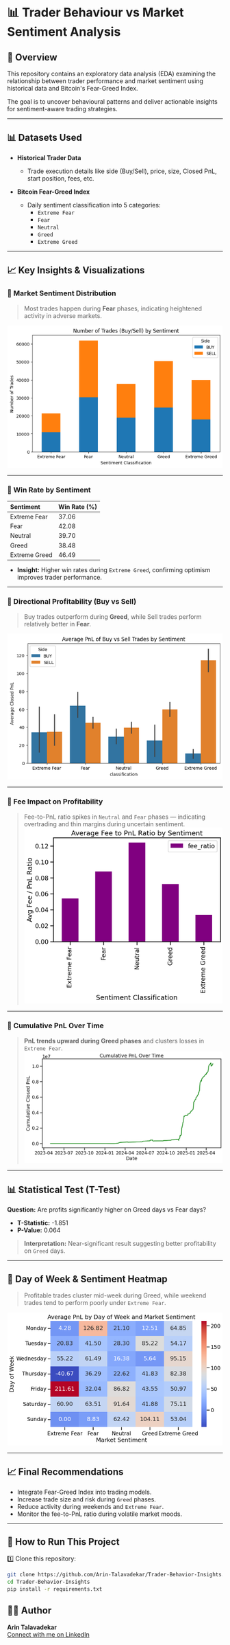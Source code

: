 # 📊 Trader Behaviour vs Market Sentiment Analysis

## 📑 Overview
This repository contains an exploratory data analysis (EDA) examining the relationship between trader performance and market sentiment using historical data and Bitcoin's Fear-Greed Index.

The goal is to uncover behavioural patterns and deliver actionable insights for sentiment-aware trading strategies.

---------
## 📊 Datasets Used

- **Historical Trader Data**
  - Trade execution details like side (Buy/Sell), price, size, Closed PnL, start position, fees, etc.

- **Bitcoin Fear-Greed Index**
  - Daily sentiment classification into 5 categories:
    - `Extreme Fear`
    - `Fear`
    - `Neutral`
    - `Greed`
    - `Extreme Greed`

---

## 📈 Key Insights & Visualizations

### 📌 Market Sentiment Distribution  

> Most trades happen during **Fear** phases, indicating heightened activity in adverse markets.

![Sentiment Distribution](Images/no_of_trades_by_side_and_sentiments.png)

---

### 📌 Win Rate by Sentiment  

| Sentiment       | Win Rate (%) |
|:----------------|:-------------|
| Extreme Fear     | 37.06        |
| Fear             | 42.08        |
| Neutral          | 39.70        |
| Greed            | 38.48        |
| Extreme Greed    | 46.49        |

- **Insight:** Higher win rates during `Extreme Greed`, confirming optimism improves trader performance.

---

### 📌 Directional Profitability (Buy vs Sell)  

> Buy trades outperform during **Greed**, while Sell trades perform relatively better in **Fear**.

![Directional Profitability](Images/avg_pnl_of_side.png)

---

### 📌 Fee Impact on Profitability  

> Fee-to-PnL ratio spikes in `Neutral` and `Fear` phases — indicating overtrading and thin margins during uncertain sentiment.
![Fee Impact on Profitability ](Images/avg_fee_to_pnl_ratio.png)
---

### 📌 Cumulative PnL Over Time  

> **PnL trends upward during Greed phases** and clusters losses in `Extreme Fear`.
![ Cumulative PnL Over Time ](Images/cum_pnl_over_time.png)
---

## 📊 Statistical Test (T-Test)

**Question:** Are profits significantly higher on Greed days vs Fear days?

- **T-Statistic:** -1.851  
- **P-Value:** 0.064  

> **Interpretation:** Near-significant result suggesting better profitability on `Greed` days.

---

## 📅 Day of Week & Sentiment Heatmap

> Profitable trades cluster mid-week during Greed, while weekend trades tend to perform poorly under `Extreme Fear`.

![Heatmap PnL](Images/heatmap_dow_by_sentiment.png)

---

## 📈 Final Recommendations

- Integrate Fear-Greed Index into trading models.
- Increase trade size and risk during `Greed` phases.
- Reduce activity during weekends and `Extreme Fear`.
- Monitor the fee-to-PnL ratio during volatile market moods.

---

## 📌 How to Run This Project

1️⃣ Clone this repository:
```bash
git clone https://github.com/Arin-Talavadekar/Trader-Behavior-Insights.git
cd Trader-Behavior-Insights
pip install -r requirements.txt

```
## 👨‍💻 Author

**Arin Talavadekar**  
[Connect with me on LinkedIn](https://www.linkedin.com/in/arin-talavadekar-92b947241/)





